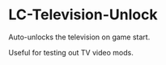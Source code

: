 # LC-Television-Unlock
Auto-unlocks the television on game start.

Useful for testing out TV video mods.
